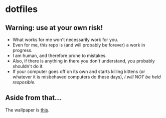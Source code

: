 # dotfiles

## Warning: use at your own risk!

* What works for me won't necessarily work for you.  
* Even for me, this repo is (and will probably be forever) a work in progress.  
* I am human, and therefore prone to mistakes.  
* Also, if there is anything in there you don't understand, you probably shouldn't do it.  
* If your computer goes off on its own and starts killing kittens (or whatever it is misbehaved computers do these days), _I will NOT be held resposible_.  

## Aside from that...

The wallpaper is [this](https://pixabay.com/vectors/dark-darkness-meteor-night-2024127/).
